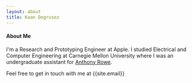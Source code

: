 ```yaml
---
layout: about
title: Kaan Dogrusoz
---
```


#### About Me

I'm a Research and Prototyping Engineer at Apple. I studied Electrical and Computer Engineering at
Carnegie Mellon University where I was an undergraduate assistant for [Anthony Rowe](https://users.ece.cmu.edu/~agr/).

Feel free to get in touch with me at {{site.email}}
